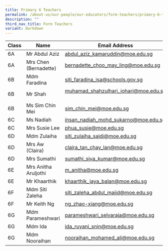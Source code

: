 ```yaml
---
title: Primary 6 Teachers
permalink: /about-us/our-people/our-educators/form-teachers/primary-6-teachers/
description: ""
third_nav_title: Form Teachers
variant: markdown
---
```

| Class |  Name |  Email Address |
|---|---|---|
| 6A | Mr Abdul Aziz	| abdul_aziz_kamaruddin@moe.edu.sg  |
| 6A | Mrs Chen (Bernadette)	| bernadette_choo_may_ling@moe.edu.sg  |
| 6B | Mdm Faradina	| siti_faradina_isa@schools.gov.sg  |
| 6B | Mr Shah | muhamad_shahzulhari_johari@moe.edu.sg   |
| 6B | Ms Sim Chin Mei |	sim_chin_mei@moe.edu.sg  |
| 6C | Ms Nadiah |	insan_nadiah_mohd_sukarno@moe.edu.sg  |
| 6C | Mrs Susie Lee| phua_susie@moe.edu.sg   |
| 6D | Mdm Zulaiha	| siti_zulaiha_saidi@moe.edu.sg   |
| 6D | Mrs Aw (Claira) |	claira_tan_chay_lan@moe.edu.sg |
| 6D | Mrs Sumathi | sumathi_siva_kumar@moe.edu.sg |
| 6E | Mrs Anitha Aruljothi	| m_anitha@moe.edu.sg  |
| 6E | Mr Khaarthik	| khaarthik_jaya_balan@moe.edu.sg  |
| 6F | Mdm Siti Zaleha	| siti_zaleha_abdul_majid@moe.edu.sg  |
| 6F | Mr Keith Ng	| ng_zhao-xiang@moe.edu.sg  |
| 6G | Mdm Parameshwari  | parameshwari_selvaraja@moe.edu.sg   |
| 6G | Mdm Ida	| ida_ruyani_snin@moe.edu.sg |
| 6G | Mdm Nooraihan | nooraihan_mohamed_ali@moe.edu.sg |